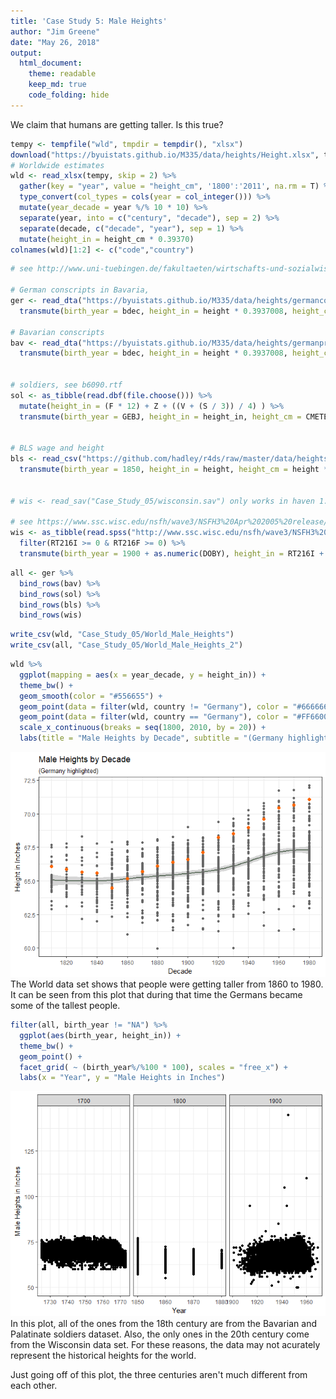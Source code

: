 ```yaml
---
title: 'Case Study 5: Male Heights'
author: "Jim Greene"
date: "May 26, 2018"
output: 
  html_document:
    theme: readable
    keep_md: true
    code_folding: hide
---
```




We claim that humans are getting taller. Is this true?


```r
tempy <- tempfile("wld", tmpdir = tempdir(), "xlsx")
download("https://byuistats.github.io/M335/data/heights/Height.xlsx", tempy, mode = "wb")
# Worldwide estimates
wld <- read_xlsx(tempy, skip = 2) %>% 
  gather(key = "year", value = "height_cm", '1800':'2011', na.rm = T) %>%
  type_convert(col_types = cols(year = col_integer())) %>% 
  mutate(year_decade = year %/% 10 * 10) %>% 
  separate(year, into = c("century", "decade"), sep = 2) %>% 
  separate(decade, c("decade", "year"), sep = 1) %>% 
  mutate(height_in = height_cm * 0.39370)
colnames(wld)[1:2] <- c("code","country")
```


```r
# see http://www.uni-tuebingen.de/fakultaeten/wirtschafts-und-sozialwissenschaftliche-fakultaet/faecher/wirtschaftswissenschaft/lehrstuehle/volkswirtschaftslehre/wirtschaftsgeschichte/data-hub-height.html

# German conscripts in Bavaria, 
ger <- read_dta("https://byuistats.github.io/M335/data/heights/germanconscr.dta") %>% 
  transmute(birth_year = bdec, height_in = height * 0.3937008, height_cm = height, study_id = as.character(c(1001:2382)))

# Bavarian conscripts
bav <- read_dta("https://byuistats.github.io/M335/data/heights/germanprison.dta") %>% 
  transmute(birth_year = bdec, height_in = height * 0.3937008, height_cm = height, study_id = as.character(c(3001:3477)))


# soldiers, see b6090.rtf
sol <- as_tibble(read.dbf(file.choose())) %>% 
  mutate(height_in = (F * 12) + Z + ((V + (S / 3)) / 4) ) %>% 
  transmute(birth_year = GEBJ, height_in = height_in, height_cm = CMETER, study_id = as.character(RECNO))


# BLS wage and height
bls <- read_csv("https://github.com/hadley/r4ds/raw/master/data/heights.csv") %>% 
  transmute(birth_year = 1850, height_in = height, height_cm = height * 0.39370, study_id = as.character(c(50001:51192)))


# wis <- read_sav("Case_Study_05/wisconsin.sav") only works in haven 1.1.0

# see https://www.ssc.wisc.edu/nsfh/wave3/NSFH3%20Apr%202005%20release/Nsfh3main04202005.CBK
wis <- as_tibble(read.spss("http://www.ssc.wisc.edu/nsfh/wave3/NSFH3%20Apr%202005%20release/main05022005.sav", to.data.frame = T)) %>% 
  filter(RT216I >= 0 & RT216F >= 0) %>% 
  transmute(birth_year = 1900 + as.numeric(DOBY), height_in = RT216I + (RT216F * 12), height_cm = (RT216I + (RT216F * 12)) * 0.39370, study_id = as.character(CASEID))
```


```r
all <- ger %>% 
  bind_rows(bav) %>% 
  bind_rows(sol) %>% 
  bind_rows(bls) %>% 
  bind_rows(wis)
```


```r
write_csv(wld, "Case_Study_05/World_Male_Heights")
write_csv(all, "Case_Study_05/World_Male_Heights_2")
```


```r
wld %>% 
  ggplot(mapping = aes(x = year_decade, y = height_in)) +
  theme_bw() +
  geom_smooth(color = "#556655") +
  geom_point(data = filter(wld, country != "Germany"), color = "#666666") +
  geom_point(data = filter(wld, country == "Germany"), color = "#FF6600", size = 2) +
  scale_x_continuous(breaks = seq(1800, 2010, by = 20)) +
  labs(title = "Male Heights by Decade", subtitle = "(Germany highlighted)", x = "Decade", y = "Height in Inches")
```

![](Case_Study_5_files/figure-html/unnamed-chunk-5-1.png)<!-- -->
</br>
The World data set shows that people were getting taller from 1860 to 1980. It can be seen from this plot that during that time the Germans became some of the tallest people.



```r
filter(all, birth_year != "NA") %>% 
  ggplot(aes(birth_year, height_in)) +
  theme_bw() +
  geom_point() +
  facet_grid( ~ (birth_year%/%100 * 100), scales = "free_x") +
  labs(x = "Year", y = "Male Heights in Inches")
```

![](Case_Study_5_files/figure-html/unnamed-chunk-6-1.png)<!-- -->
</br>
In this plot, all of the ones from the 18th century are from the Bavarian and Palatinate soldiers dataset. Also, the only ones in the 20th century come from the Wisconsin data set. For these reasons, the data may not acurately represent the historical heights for the world.

Just going off of this plot, the three centuries aren't much different from each other.
